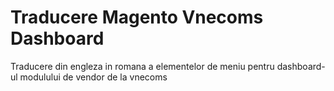 # Traducere Magento Vnecoms Dashboard
Traducere din engleza in romana a elementelor de meniu pentru dashboard-ul modulului de vendor de la vnecoms
